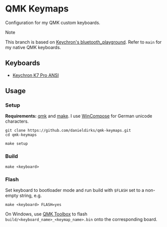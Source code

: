 # QMK Keymaps

Configuration for my QMK custom keyboards.

> [!NOTE]
> This branch is based on [Keychron's bluetooth_playground](https://github.com/Keychron/qmk_firmware/tree/bluetooth_playground).
> Refer to `main` for my native QMK keyboards.

## Keyboards

* [Keychron K7 Pro ANSI](./k7_pro/)

## Usage

### Setup

**Requirements:** [qmk](https://docs.qmk.fm/#/newbs_getting_started?id=set-up-your-environment) and [make](https://www.gnu.org/software/make/). I use [WinCompose](https://github.com/samhocevar/wincompose) for German unicode characters.

```shell
git clone https://github.com/danieldirks/qmk-keymaps.git
cd qmk-keymaps

make setup
```

### Build

```shell
make <keyboard>
```

### Flash

Set keyboard to bootloader mode and run build with `$FLASH` set to a non-empty string, e.g.

```shell
make <keyboard> FLASH=yes
```

On Windows, use [QMK Toolbox](https://github.com/qmk/qmk_toolbox) to flash
`build/<keyboard_name>_<keymap_name>.bin` onto the corresponding board.
